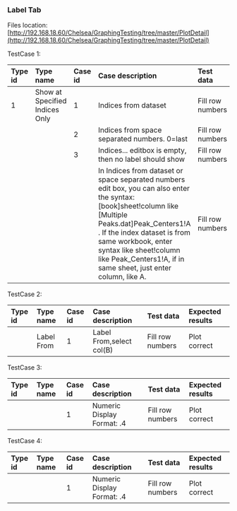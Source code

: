 ### Label Tab

Files location:[http://192.168.18.60/Chelsea/GraphingTesting/tree/master/PlotDetail](http://192.168.18.60/Chelsea/GraphingTesting/tree/master/PlotDetail)

TestCase 1:

| Type id | Type name | Case id | Case description | Test data | Expected results |
| :--- | :--- | :--- | :--- | :--- | :--- |
| 1 | Show at Specified Indices Only | 1 | Indices from dataset | Fill row numbers | Plot correct |
|  |  | 2 | Indices from space separated numbers. 0=last | Fill row numbers | Plot correct |
|  |  | 3 | Indices... editbox is empty, then no label should show | Fill row numbers | Plot correct |
|  |  |  | In Indices from dataset or space separated numbers edit box, you can also enter the syntax: \[book\]sheet!column like \[Multiple Peaks.dat\]Peak\_Centers1!A . If the index dataset is from same workbook, enter syntax like sheet!column like Peak\_Centers1!A, if in same sheet, just enter column, like A. | Fill row numbers | Plot correct |

TestCase 2:

| Type id | Type name | Case id | Case description | Test data | Expected results |
| :--- | :--- | :--- | :--- | :--- | :--- |
|  | Label From | 1 | Label From,select col\(B\) | Fill row numbers | Plot correct |

TestCase 3:

| Type id | Type name | Case id | Case description | Test data | Expected results |
| :--- | :--- | :--- | :--- | :--- | :--- |
|  |  | 1 | Numeric Display Format: .4 | Fill row numbers | Plot correct |

TestCase 4:

| Type id | Type name | Case id | Case description | Test data | Expected results |
| :--- | :--- | :--- | :--- | :--- | :--- |
|  |  | 1 | Numeric Display Format: .4 | Fill row numbers | Plot correct |



